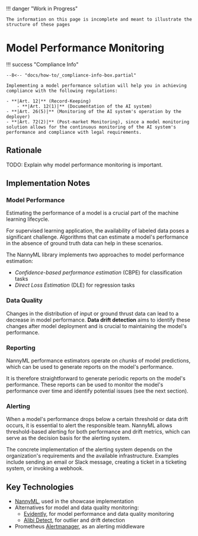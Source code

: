 !!! danger "Work in Progress"

    The information on this page is incomplete and meant to illustrate the structure of these pages

# Model Performance Monitoring

!!! success "Compliance Info"

    --8<-- "docs/how-to/_compliance-info-box.partial"

    Implementing a model performance solution will help you in achieving compliance with the following regulations:

    - **|Art. 12|** (Record-Keeping)
        - **|Art. 12(1)|** (Documentation of the AI system)
    - **|Art. 26(5)|** (Monitoring of the AI system's operation by the deployer)
    - **|Art. 72(2)|** (Post-market Monitoring), since a model monitoring solution allows for the continuous monitoring of the AI system's performance and compliance with legal requirements.

## Rationale

TODO: Explain why model performance monitoring is important.

## Implementation Notes

### Model Performance

Estimating the performance of a model is a crucial part of the machine learning lifecycle.

For supervised learning application, the availability of labeled data poses a significant challenge.
Algorithms that can estimate a model's performance in the absence of ground truth data can help in these scenarios.

The NannyML library implements two approaches to model performance estimation:

-   _Confidence-based performance estimation_ (CBPE) for classification tasks
-   _Direct Loss Estimation_ (DLE) for regression tasks

### Data Quality

Changes in the distribution of input or ground thrust data can lead to a decrease in model performance.
**Data drift detection** aims to identify these changes after model deployment and is crucial to maintaining the model's performance.

### Reporting

NannyML performance estimators operate on _chunks_ of model predictions, which can be used to generate reports on the model's performance.

It is therefore straightforward to generate periodic reports on the model's performance.
These reports can be used to monitor the model's performance over time and identify potential issues (see the next section).

### Alerting

When a model's performance drops below a certain threshold or data drift occurs, it is essential to alert the responsible team.
NannyML allows threshold-based alerting for both performance and drift metrics, which can serve as the decision basis for the alerting system.

The concrete implementation of the alerting system depends on the organization's requirements and the available infrastructure.
Examples include sending an email or Slack message, creating a ticket in a ticketing system, or invoking a webhook.

## Key Technologies

-   [NannyML](https://www.nannyml.com/library), used in the showcase implementation
-   Alternatives for model and data quality monitoring:
    -   [Evidently](https://www.evidentlyai.com/evidently-oss), for model performance and data quality monitoring
    -   [Alibi Detect](https://docs.seldon.io/projects/alibi-detect/en/stable/), for outlier and drift detection
-   Prometheus [Alertmanager](https://prometheus.io/docs/alerting/alertmanager/), as an alerting middleware
